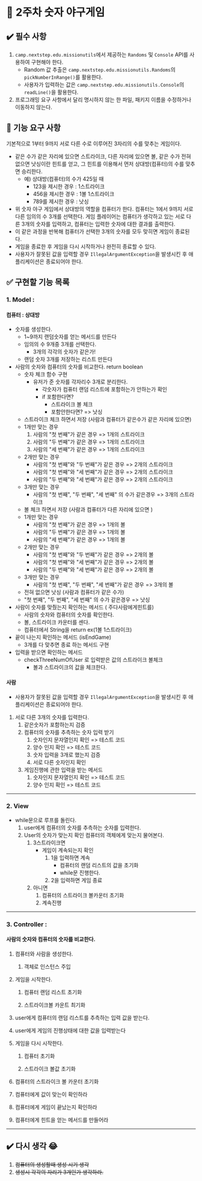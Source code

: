# 🎈 2주차 숫자 야구게임



## :heavy_check_mark: 필수 사항

1. `camp.nextstep.edu.missionutils`에서 제공하는 `Randoms` 및 `Console` API를 사용하여 구현해야 한다.
   - Random 값 추출은 `camp.nextstep.edu.missionutils.Randoms`의 `pickNumberInRange()`를 활용한다.
   - 사용자가 입력하는 값은 `camp.nextstep.edu.missionutils.Console`의 `readLine()`을 활용한다.
2. 프로그래밍 요구 사항에서 달리 명시하지 않는 한 파일, 패키지 이름을 수정하거나 이동하지 않는다.

## 🚀 기능 요구 사항

기본적으로 1부터 9까지 서로 다른 수로 이루어진 3자리의 수를 맞추는 게임이다.

- 같은 수가 같은 자리에 있으면 스트라이크, 다른 자리에 있으면 볼, 같은 수가 전혀 없으면 낫싱이란 힌트를 얻고, 그 힌트를 이용해서 먼저 상대방(컴퓨터)의 수를 맞추면 승리한다.
  - 예) 상대방(컴퓨터)의 수가 425일 때
    - 123을 제시한 경우 : 1스트라이크
    - 456을 제시한 경우 : 1볼 1스트라이크
    - 789를 제시한 경우 : 낫싱
- 위 숫자 야구 게임에서 상대방의 역할을 컴퓨터가 한다. 컴퓨터는 1에서 9까지 서로 다른 임의의 수 3개를 선택한다. 게임 플레이어는 컴퓨터가 생각하고 있는 서로 다른 3개의 숫자를 입력하고, 컴퓨터는 입력한 숫자에 대한 결과를 출력한다.
- 이 같은 과정을 반복해 컴퓨터가 선택한 3개의 숫자를 모두 맞히면 게임이 종료된다.
- 게임을 종료한 후 게임을 다시 시작하거나 완전히 종료할 수 있다.
- 사용자가 잘못된 값을 입력할 경우 `IllegalArgumentException`을 발생시킨 후 애플리케이션은 종료되어야 한다.

## :white_check_mark: **구현할 기능 목록**

### 1. Model : 

#### 컴퓨터 : 상대방

- 숫자를 생성한다. 
  - 1~9까지 랜덤숫자를 얻는 메서드를 만든다
  - 임의의 수 9개중  3개를 선택한다.
    - 3개의 각각의 숫자가 같은가!
  - 랜덤 숫자 3개를 저장하는 리스트 만든다
- 사람의 숫자와 컴퓨터의 숫자를 비교한다. return boolean
  - 숫자 체크 함수 구현
    - 유저가 준 숫자를 각자리수 3개로 분리한다.
      - 각숫자가 컴퓨터 랜덤 리스트에 포함하는가 안하는가 확인
      - if 포함한다면?
        - 스트라이크 볼 체크
        - 포함안한다면? => 낫싱
  -   스트라이크 체크 하면서 저장 (사람과 컴퓨터가 같은수가 같은 자리에 있으면)
    - 1개만 맞는 경우
      1. 사람의 "첫 번째"가 같은 경우 => 1개의 스트라이크
      2. 사람의 "두 번째"가 같은 경우 => 1개의 스트라이크
      3. 사람의 "세 번째"가 같은 경우 => 1개의 스트라이크
    - 2개만 맞는 경우
      - 사람의 "첫 번째"와 "두 번째"가 같은 경우 => 2개의 스트라이크
      - 사람의 "첫 번째"와 "세 번째"가 같은 경우 => 2개의 스트라이크
      - 사람의 "두 번째"와 "세 번째"가 같은 경우 => 2개의 스트라이크
    - 3개만 맞는 경우
      - 사람의 "첫 번째", "두 번째", "세 번째" 의 수가 같은경우 => 3개의 스트라이크
  -  볼 체크 하면서 저장 (사람과 컴퓨터가 다른 자리에 있으면 )
    - 1개만 맞는 경우
      - 사람의 "첫 번째"가 같은 경우 => 1개의 볼
      - 사람의 "두 번째"가 같은 경우 => 1개의 볼
      - 사람의 "세 번째"가 같은 경우 => 1개의 볼
    - 2개만 맞는 경우
      - 사람의 "첫 번째"와 "두 번째"가 같은 경우 => 2개의 볼
      - 사람의 "첫 번째"와 "세 번째"가 같은 경우 => 2개의 볼
      - 사람의 "두 번째"와 "세 번째"가 같은 경우 => 2개의 볼
    - 3개만 맞는 경우
      - 사람의 "첫 번째", "두 번째", "세 번째"가 같은 경우 => 3개의 볼
  -  전혀 없으면 낫싱 (사람과 컴퓨터가 같은 수가)
    - "첫 번째", "두 번째", "세 번째" 의 수가 같은경우 => 낫싱
- 사람이 숫자를 맞췄는지 확인하는 메서드  ( 주다사람에게힌트를)
  - 사람의 숫자와 컴퓨터의 숫자를 확인한다.
  - 볼, 스트라이크 카운터를 센다.
  - 컴퓨터에서 String을 return ex(1볼 1스트라이크)
- 끝이 나는지 확인하는 메서드 (isEndGame)
  - 3개를 다 맞추면 종료 하는 메서드 구현
- 입력을 받으면 확인하는 메서드
  - checkThreeNumOfUser 로 입력받은 값의 스트라이크 볼체크
    - 볼과 스트라이크의 값을 체크한다.


#### 사람

- 사용자가 잘못된 값을 입력할 경우 `IllegalArgumentException`을 발생시킨 후 애플리케이션은 종료되어야 한다.

1. 서로 다른 3개의 숫자를 입력한다. 
   1. 같은숫자가 포함하는지 검증
   2. 컴퓨터의 숫자를 추측하는 숫자 입력 받기
      1. 숫자인지 문자열인지 확인  => 테스트 코드
      2. 양수 인지 확인   => 테스트 코드
      3. 숫자 입력을 3개로 했는지 검증 
      4. 서로 다른 숫자인지 확인
   3. 게임진행에 관한 입력을 받는 메서드
      1. 숫자인지 문자열인지 확인  => 테스트 코드
      2. 양수 인지 확인   => 테스트 코드

---

### 2. View

- while문으로 루프를 돌린다.
  1. user에게 컴퓨터의 숫자를 추측하는 숫자를 입력한다.
  2. User의 숫자가 맞는지 확인 컴퓨터의 객체에게 맞는지 물어본다.
     1. 3스트라이크면
        - 게임이 계속되는지 확인
          1. 1을 입력하면 계속
             - 컴퓨터의 랜덤 리스트의 값을 초기화
             - while문 진행한다.
          2. 2을 입력하면 게임 종료
     2. 아니면
        1. 컴퓨터의 스트라이크 볼카운터 초기화
        2. 계속진행


---

### 3. Controller : 

#### 사람의 숫자와 컴퓨터의 숫자를 비교한다.

1. 컴퓨터와 사람을 생성한다.
   1. 객체로 인스턴스 주입

2. 게임을 시작한다.
   1. 컴퓨터 랜덤 리스트 초기화

   2. 스트라이크볼 카운트 최기화

3. user에게 컴퓨터의 랜덤 리스트를 추측하는 입력 값을 받는다.

4. user에게 게임의 진행상태에 대한 값을 입력받는다

5. 게임을 다시 시작한다.
   1. 컴퓨터 초기화 

   2. 스트라이크 볼값 초기화

6. 컴퓨터의 스트라이크 볼 카운터 초기화 
7. 컴퓨터에게 값이 맞는이 확인하라
8. 컴퓨터에게 게임이 끝났는지 확인하라
9. 컴퓨터에게 힌트을 얻는 메서드를 만들어라


---

## :heavy_check_mark: 다시 생각 😂

1. ~~컴퓨터의 생성할때 생성 시기 생각~~
2. ~~생성시 각각의 자리가 3개인가 생각하라.~~

